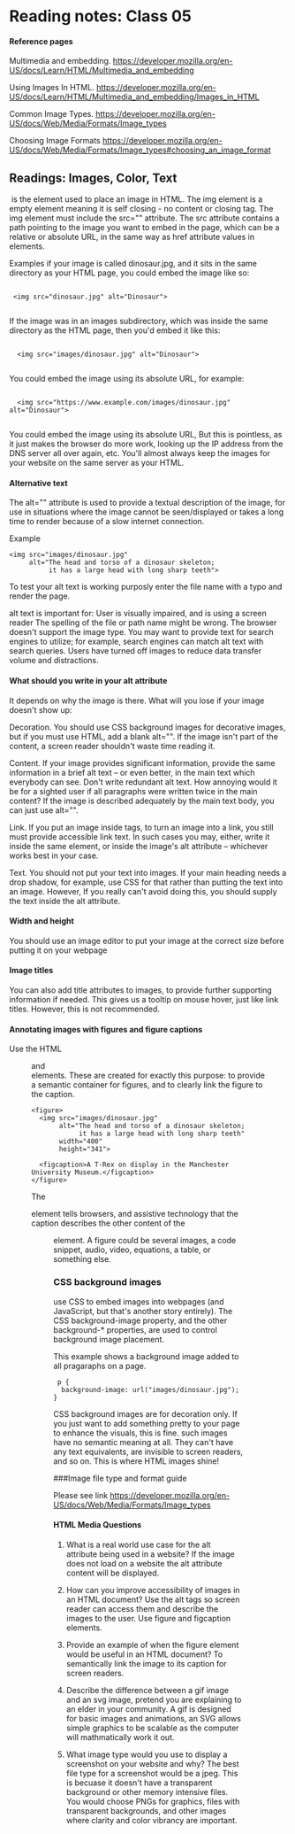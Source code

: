 # Reading notes: Class 05

#### Reference pages

Multimedia and embedding.
https://developer.mozilla.org/en-US/docs/Learn/HTML/Multimedia_and_embedding

Using Images In HTML.
https://developer.mozilla.org/en-US/docs/Learn/HTML/Multimedia_and_embedding/Images_in_HTML

Common Image Types.
https://developer.mozilla.org/en-US/docs/Web/Media/Formats/Image_types

Choosing Image Formats
https://developer.mozilla.org/en-US/docs/Web/Media/Formats/Image_types#choosing_an_image_format


## Readings: Images, Color, Text

<img> is the element used to place an image in HTML. The img element is a empty element meaning it is self closing - no content or closing tag.
The img element must include the src="" attribute. The src attribute contains a path pointing to the image you want to embed in the page, which can be a relative or absolute URL, in the same way as href attribute values in <a> elements.

 Examples
 if your image is called dinosaur.jpg, and it sits in the same directory as your HTML page, you could embed the image like so:

 ```
  
  <img src="dinosaur.jpg" alt="Dinosaur">
  
 ```
 If the image was in an images subdirectory, which was inside the same directory as the HTML page, then you'd embed it like this:
 
```
  
  <img src="images/dinosaur.jpg" alt="Dinosaur">
  
```

You could embed the image using its absolute URL, for example:
  
```
  
  <img src="https://www.example.com/images/dinosaur.jpg" alt="Dinosaur">
 
```

You could embed the image using its absolute URL, But this is pointless, as it just makes the browser do more work, looking up the IP address from the DNS server all over again, etc. You'll almost always keep the images for your website on the same server as your HTML.
  

#### Alternative text
 
The alt="" attribute is used to provide a textual description of the image, for use in situations where the image cannot be seen/displayed or takes a long time to render because of a slow internet connection.

Example
```
<img src="images/dinosaur.jpg"
     alt="The head and torso of a dinosaur skeleton;
          it has a large head with long sharp teeth">
```
To test your alt text is working purposly enter the file name with a typo and render the page.
 
alt text is important for:
User is visually impaired, and is using a screen reader
The spelling of the file or path name might be wrong.
The browser doesn't support the image type.
You may want to provide text for search engines to utilize; for example, search engines can match alt text with search queries.
Users have turned off images to reduce data transfer volume and distractions. 

#### What should you write in your alt attribute
It depends on why the image is there. What will you lose if your image doesn't show up:

Decoration. You should use CSS background images for decorative images, but if you must use HTML, add a blank alt="". If the image isn't part of the content, a screen reader shouldn't waste time reading it.
 
Content. If your image provides significant information, provide the same information in a brief alt text – or even better, in the main text which everybody can see. Don't write redundant alt text. How annoying would it be for a sighted user if all paragraphs were written twice in the main content? If the image is described adequately by the main text body, you can just use alt="".
 
Link. If you put an image inside <a> tags, to turn an image into a link, you still must provide accessible link text. In such cases you may, either, write it inside the same <a> element, or inside the image's alt attribute – whichever works best in your case.
 
Text. You should not put your text into images. If your main heading needs a drop shadow, for example, use CSS for that rather than putting the text into an image. However, If you really can't avoid doing this, you should supply the text inside the alt attribute. 
 
#### Width and height
You should use an image editor to put your image at the correct size before putting it on your webpage

#### Image titles
You can also add title attributes to images, to provide further supporting information if needed. 
This gives us a tooltip on mouse hover, just like link titles.
However, this is not recommended.

#### Annotating images with figures and figure captions
Use the HTML <figure> and <figcaption> elements. These are created for exactly this purpose: to provide a semantic container for figures, and to clearly link the figure to the caption.
 
```
<figure>
  <img src="images/dinosaur.jpg"
       alt="The head and torso of a dinosaur skeleton;
            it has a large head with long sharp teeth"
       width="400"
       height="341">

  <figcaption>A T-Rex on display in the Manchester University Museum.</figcaption>
</figure>
```
The <figcaption> element tells browsers, and assistive technology that the caption describes the other content of the <figure> element.
A figure could be several images, a code snippet, audio, video, equations, a table, or something else.

### CSS background images

use CSS to embed images into webpages (and JavaScript, but that's another story entirely). The CSS background-image property, and the other background-* properties, are used to control background image placement.
 
This example shows a background image added to all pragaraphs on a page.
```
 p {
  background-image: url("images/dinosaur.jpg");
}
```
CSS background images are for decoration only. If you just want to add something pretty to your page to enhance the visuals, this is fine.
such images have no semantic meaning at all. They can't have any text equivalents, are invisible to screen readers, and so on. This is where HTML images shine!
 
###Image file type and format guide

Please see link
https://developer.mozilla.org/en-US/docs/Web/Media/Formats/Image_types






#### HTML Media Questions

1) What is a real world use case for the alt attribute being used in a website?
 If the image does not load on a website the alt attribute content will be displayed.
 
2) How can you improve accessibility of images in an HTML document?
 Use the alt tags so screen reader can access them and describe the images to the user.
 Use figure and figcaption elements. 
 
3) Provide an example of when the figure element would be useful in an HTML document?
 To semantically link the image to its caption for screen readers. 
 
4) Describe the difference between a gif image and an svg image, pretend you are explaining to an elder in your community.
 A gif is designed for basic images and animations, an SVG allows simple graphics to be scalable as the computer will mathmatically work it out.
 
5) What image type would you use to display a screenshot on your website and why?
The best file type for a screenshot would be a jpeg. This is becuase it doesn't have a transparent background or other memory intensive files. You would choose PNGs for graphics, files with transparent backgrounds, and other images where clarity and color vibrancy are important.






